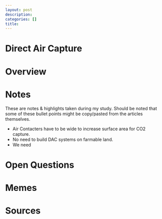 ```yaml
---
layout: post
description: 
categories: []
title: 
---
```


# Direct Air Capture

# Overview



# Notes
These are notes & highlights taken during my study. Should be noted that some of these bullet points might be copy/pasted from the articles themselves. 

- Air Contacters have to be wide to increase surface area for CO2 capture. 
- No need to build DAC systems on farmable land.
- We need

# Open Questions

# Memes

# Sources